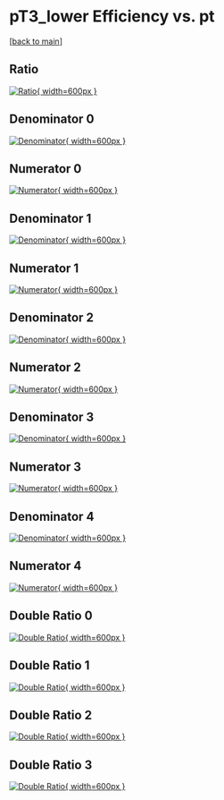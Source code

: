 # pT3_lower Efficiency vs. pt

[[back to main](./)]



## Ratio

[![Ratio](../mtv/var/pT3_lower_xtr_11_0_eff_pt.png){ width=600px }](../mtv/var/pT3_lower_xtr_11_0_eff_pt.pdf)

## Denominator 0

[![Denominator](../mtv/den/pT3_lower_xtr_11_0_eff_pt_den0.png){ width=600px }](../mtv/den/pT3_lower_xtr_11_0_eff_pt_den0.pdf)

## Numerator 0

[![Numerator](../mtv/num/pT3_lower_xtr_11_0_eff_pt_num0.png){ width=600px }](../mtv/num/pT3_lower_xtr_11_0_eff_pt_num0.pdf)

## Denominator 1

[![Denominator](../mtv/den/pT3_lower_xtr_11_0_eff_pt_den1.png){ width=600px }](../mtv/den/pT3_lower_xtr_11_0_eff_pt_den1.pdf)

## Numerator 1

[![Numerator](../mtv/num/pT3_lower_xtr_11_0_eff_pt_num1.png){ width=600px }](../mtv/num/pT3_lower_xtr_11_0_eff_pt_num1.pdf)

## Denominator 2

[![Denominator](../mtv/den/pT3_lower_xtr_11_0_eff_pt_den2.png){ width=600px }](../mtv/den/pT3_lower_xtr_11_0_eff_pt_den2.pdf)

## Numerator 2

[![Numerator](../mtv/num/pT3_lower_xtr_11_0_eff_pt_num2.png){ width=600px }](../mtv/num/pT3_lower_xtr_11_0_eff_pt_num2.pdf)

## Denominator 3

[![Denominator](../mtv/den/pT3_lower_xtr_11_0_eff_pt_den3.png){ width=600px }](../mtv/den/pT3_lower_xtr_11_0_eff_pt_den3.pdf)

## Numerator 3

[![Numerator](../mtv/num/pT3_lower_xtr_11_0_eff_pt_num3.png){ width=600px }](../mtv/num/pT3_lower_xtr_11_0_eff_pt_num3.pdf)

## Denominator 4

[![Denominator](../mtv/den/pT3_lower_xtr_11_0_eff_pt_den4.png){ width=600px }](../mtv/den/pT3_lower_xtr_11_0_eff_pt_den4.pdf)

## Numerator 4

[![Numerator](../mtv/num/pT3_lower_xtr_11_0_eff_pt_num4.png){ width=600px }](../mtv/num/pT3_lower_xtr_11_0_eff_pt_num4.pdf)

## Double Ratio 0

[![Double Ratio](../mtv/ratio/pT3_lower_xtr_11_0_eff_pt_ratio0.png){ width=600px }](../mtv/ratio/pT3_lower_xtr_11_0_eff_pt_ratio0.pdf)

## Double Ratio 1

[![Double Ratio](../mtv/ratio/pT3_lower_xtr_11_0_eff_pt_ratio1.png){ width=600px }](../mtv/ratio/pT3_lower_xtr_11_0_eff_pt_ratio1.pdf)

## Double Ratio 2

[![Double Ratio](../mtv/ratio/pT3_lower_xtr_11_0_eff_pt_ratio2.png){ width=600px }](../mtv/ratio/pT3_lower_xtr_11_0_eff_pt_ratio2.pdf)

## Double Ratio 3

[![Double Ratio](../mtv/ratio/pT3_lower_xtr_11_0_eff_pt_ratio3.png){ width=600px }](../mtv/ratio/pT3_lower_xtr_11_0_eff_pt_ratio3.pdf)

